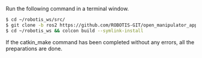 
Run the following command in a terminal window.

``` bash
$ cd ~/robotis_ws/src/
$ git clone -b ros2 https://github.com/ROBOTIS-GIT/open_manipulator_applications.git
$ cd ~/robotis_ws && colcon build --symlink-install  
```
If the catkin_make command has been completed without any errors, all the preparations are done.
